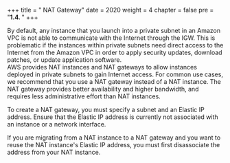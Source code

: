 +++
title = " NAT Gateway"
date = 2020
weight = 4
chapter = false
pre = "<b>1.4. </b>"
+++

By default, any instance that you launch into a private subnet in an Amazon VPC is not able to communicate with the Internet through the IGW. This is problematic if the instances within private subnets need direct access to the Internet from the Amazon VPC in order to apply security updates, download patches, or update application software.  
AWS provides NAT instances and NAT gateways to allow instances deployed in private subnets to gain Internet access. For common use cases, we recommend that you use a NAT gateway instead of a NAT instance. The NAT gateway provides better availability and higher bandwidth, and requires less administrative effort than NAT instances.

To create a NAT gateway, you must specify a subnet and an Elastic IP address. Ensure that the Elastic IP address is currently not associated with an instance or a network interface.  

If you are migrating from a NAT instance to a NAT gateway and you want to reuse the NAT instance's Elastic IP address, you must first disassociate the address from your NAT instance.
